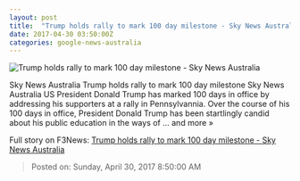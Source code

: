 ```yaml
---
layout: post
title:  "Trump holds rally to mark 100 day milestone - Sky News Australia"
date: 2017-04-30 03:50:00Z
categories: google-news-australia
---
```


![Trump holds rally to mark 100 day milestone - Sky News Australia](http://www.skynews.com.au/content/dam/skynews/news/top-stories/2017/04/30/skynews_1735080241.jpg/_jcr_content/renditions/skynews.img.1200.1006.jpeg)

Sky News Australia Trump holds rally to mark 100 day milestone Sky News Australia US President Donald Trump has marked 100 days in office by addressing his supporters at a rally in Pennsylvannia. Over the course of his 100 days in office, President Donald Trump has been startlingly candid about his public education in the ways of ... and more »


Full story on F3News: [Trump holds rally to mark 100 day milestone - Sky News Australia](http://www.f3nws.com/n/KNhceD)

> Posted on: Sunday, April 30, 2017 8:50:00 AM
